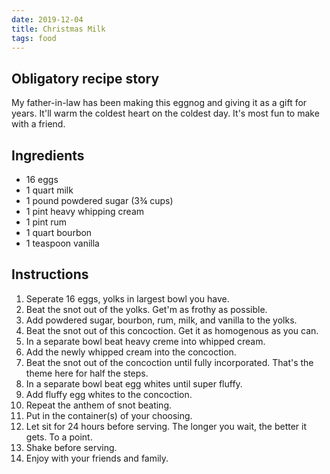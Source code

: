 ```yaml
---
date: 2019-12-04
title: Christmas Milk
tags: food
---
```


## Obligatory recipe story

My father-in-law has been making this eggnog and giving it as a gift for years.
It'll warm the coldest heart on the coldest day.
It's most fun to make with a friend.

## Ingredients

- 16 eggs
- 1 quart milk
- 1 pound powdered sugar (3&frac34; cups)
- 1 pint heavy whipping cream
- 1 pint rum
- 1 quart bourbon
- 1 teaspoon vanilla

## Instructions

1. Seperate 16 eggs, yolks in largest bowl you have.
1. Beat the snot out of the yolks. Get'm as frothy as possible.
1. Add powdered sugar, bourbon, rum, milk, and vanilla to the yolks.
1. Beat the snot out of this concoction. Get it as homogenous as you can.
1. In a separate bowl beat heavy creme into whipped cream.
1. Add the newly whipped cream into the concoction.
1. Beat the snot out of the concoction until fully incorporated. That's the theme here for half the steps.
1. In a separate bowl beat egg whites until super fluffy.
1. Add fluffy egg whites to the concoction.
1. Repeat the anthem of snot beating.
1. Put in the container(s) of your choosing.
1. Let sit for 24 hours before serving. The longer you wait, the better it gets. To a point.
1. Shake before serving.
1. Enjoy with your friends and family.
